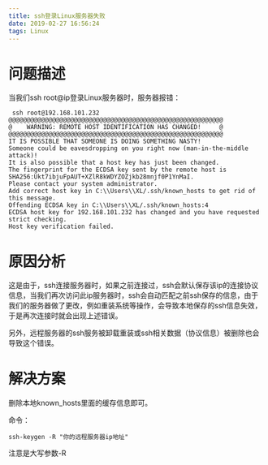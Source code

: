 ```yaml
---
title: ssh登录Linux服务器失败
date: 2019-02-27 16:56:24
tags: Linux
---
```

# 问题描述
当我们ssh root@ip登录Linux服务器时，服务器报错：

```
 ssh root@192.168.101.232
@@@@@@@@@@@@@@@@@@@@@@@@@@@@@@@@@@@@@@@@@@@@@@@@@@@@@@@@@@@
@    WARNING: REMOTE HOST IDENTIFICATION HAS CHANGED!     @
@@@@@@@@@@@@@@@@@@@@@@@@@@@@@@@@@@@@@@@@@@@@@@@@@@@@@@@@@@@
IT IS POSSIBLE THAT SOMEONE IS DOING SOMETHING NASTY!
Someone could be eavesdropping on you right now (man-in-the-middle attack)!
It is also possible that a host key has just been changed.
The fingerprint for the ECDSA key sent by the remote host is
SHA256:Ukt7ibjuFpAUT+XZlR8kWDYZOZjkb28mnjf0P1YnMaI.
Please contact your system administrator.
Add correct host key in C:\\Users\\XL/.ssh/known_hosts to get rid of this message.
Offending ECDSA key in C:\\Users\\XL/.ssh/known_hosts:4
ECDSA host key for 192.168.101.232 has changed and you have requested strict checking.
Host key verification failed.
```
# 原因分析

这是由于，ssh连接服务器时，如果之前连接过，ssh会默认保存该ip的连接协议信息，当我们再次访问此ip服务器时，ssh会自动匹配之前ssh保存的信息，由于我们的服务器做了更改，例如重装系统等操作，会导致本地保存的ssh信息失效，于是再次连接时就会出现上述错误。

另外，远程服务器的ssh服务被卸载重装或ssh相关数据（协议信息）被删除也会导致这个错误。

# 解决方案

删除本地known_hosts里面的缓存信息即可。

命令：

```
ssh-keygen -R "你的远程服务器ip地址"
```
注意是大写参数-R